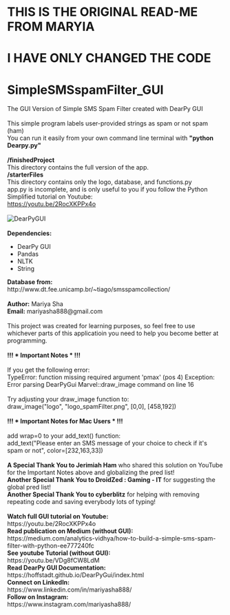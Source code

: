 # THIS IS THE ORIGINAL READ-ME FROM MARYIA
# I HAVE ONLY CHANGED THE CODE
# SimpleSMSspamFilter_GUI
The GUI Version of Simple SMS Spam Filter created with DearPy GUI
<br>
<br>
This simple program labels user-provided strings as spam or not spam (ham)
<br>
You can run it easily from your own command line terminal with <b>"python Dearpy.py"</b>
<br>
<br>
<b>/finishedProject</b>
<br>
This directory contains the full version of the app.
<br>
<b>/starterFiles</b>
<br>
This directory contains only the logo, database, and functions.py
<br>
app.py is incomplete, and is only useful to you if you follow the Python Simplified tutorial on Youtube:
<br>
https://youtu.be/2RocXKPPx4o
<br>
<br>
![DearPyGUI](https://user-images.githubusercontent.com/32107652/99757481-48d73a80-2aa4-11eb-9e11-29fdc96f6c06.jpg)
<br>
<br>
<b>Dependencies:</b>
<br>
<ul>
  <li>DearPy GUI</li>
  <li>Pandas</li>
  <li>NLTK</li>
  <li>String</li>
</ul>
<b>Database from:</b>
<br>
http://www.dt.fee.unicamp.br/~tiago/smsspamcollection/
<br>
<br>
<b>Author:</b> Mariya Sha
<br>
<b>Email:</b> mariyasha888@gmail.com
<br>
<br>
This project was created for learning purposes, so feel free to use
<br>
whichever parts of this applicatioin you need to help you become better at programming.
<br>
<br>
<b>!!! * Important Notes * !!!</b>
<br>
<br>
If you get the following error:
<br>
TypeError: function missing required argument 'pmax' (pos 4)
Exception: Error parsing DearPyGui Marvel::draw_image command on line 16
<br>
<br>
Try adjusting your draw_image function to:
<br>
draw_image("logo", "logo_spamFilter.png", [0,0], [458,192])
<br>
<br>
<b>!!! * Important Notes for Mac Users * !!!</b>
<br>
<br>
add wrap=0 to your add_text() function:
<br>
add_text("Please enter an SMS message of your choice to check if it's spam or not",
    color=[232,163,33])
<br>
<br>
<b>A Special Thank You to Jerimiah Ham</b> who shared this solution on YouTube for the Important Notes above and globalizing the pred list!
<br>
<b>Another Special Thank You to DroidZed : Gaming - IT</b> for suggesting the global pred list!
<br>
<b>Another Special Thank You to cyberblitz</b> for helping with removing repeating code and saving everybody lots of typing!
<br>
<br>
<b>Watch full GUI tutorial on Youtube:</b>
<br>
https://youtu.be/2RocXKPPx4o
<br>
<b>Read publication on Medium (without GUI):</b>
<br>
https://medium.com/analytics-vidhya/how-to-build-a-simple-sms-spam-filter-with-python-ee777240fc
<br>
<b>See youtube Tutorial (without GUI):</b>
<br>
https://youtu.be/VDg8fCW8LdM
<br>
<b>Read DearPy GUI Documentation:</b>
<br>
https://hoffstadt.github.io/DearPyGui/index.html
<br>
<b>Connect on LinkedIn:</b>
<br>
https://www.linkedin.com/in/mariyasha888/
<br>
<b>Follow on Instagram:</b>
<br>
https://www.instagram.com/mariyasha888/
